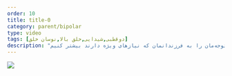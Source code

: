 ```yaml
---
order: 10
title: title-0
category: parent/bipolar
type: video
tags: [دوقطبی,شیدایی,خلق بالا,نوسان خلق]
description: "در شرایط بحرانی، توجه‌مان را به فرزندانمان که نیازهای ویژه دارند بیشتر کنیم"
---
```


[![](../../static/images/bipolar-corona-cover.webp)](../../static/videos/bipolar-corona.mp4)